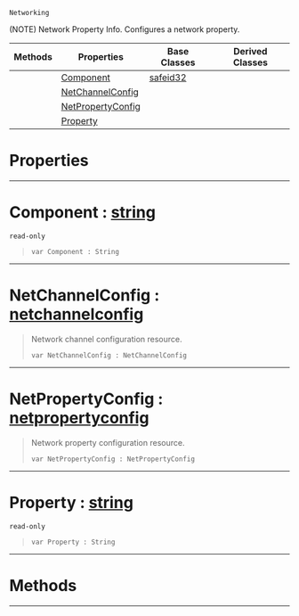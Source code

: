  `Networking`

(NOTE) Network Property Info. Configures a network property.

|Methods|Properties|Base Classes|Derived Classes|
|---|---|---|---|
| |[ Component](https://github.com/zeroengineteam/ZeroDocs/code_reference/class_reference/netpropertyinfo.markdown#component-zero-engine-do)|[safeid32](https://github.com/zeroengineteam/ZeroDocs/code_reference/class_reference/safeid32.markdown)| |
| |[ NetChannelConfig](https://github.com/zeroengineteam/ZeroDocs/code_reference/class_reference/netpropertyinfo.markdown#netchannelconfig-zero-en)| | |
| |[ NetPropertyConfig](https://github.com/zeroengineteam/ZeroDocs/code_reference/class_reference/netpropertyinfo.markdown#netpropertyconfig-zero-e)| | |
| |[ Property](https://github.com/zeroengineteam/ZeroDocs/code_reference/class_reference/netpropertyinfo.markdown#property-zero-engine-doc)| | |


 #  Properties


---  
 #  Component : [string](https://github.com/zeroengineteam/ZeroDocs/code_reference/zilch_base_types/string.markdown)

 `read-only`

> 
> ``` lang=cpp, name=Zilch
> var Component : String


---  
 #  NetChannelConfig : [netchannelconfig](https://github.com/zeroengineteam/ZeroDocs/code_reference/class_reference/netchannelconfig.markdown)

> Network channel configuration resource.
> ``` lang=cpp, name=Zilch
> var NetChannelConfig : NetChannelConfig


---  
 #  NetPropertyConfig : [netpropertyconfig](https://github.com/zeroengineteam/ZeroDocs/code_reference/class_reference/netpropertyconfig.markdown)

> Network property configuration resource.
> ``` lang=cpp, name=Zilch
> var NetPropertyConfig : NetPropertyConfig


---  
 #  Property : [string](https://github.com/zeroengineteam/ZeroDocs/code_reference/zilch_base_types/string.markdown)

 `read-only`

> 
> ``` lang=cpp, name=Zilch
> var Property : String


---  
 #  Methods


---  
 

 